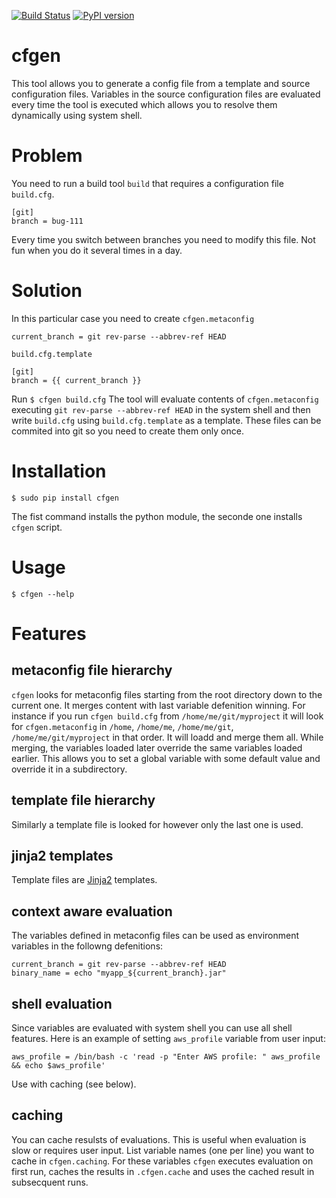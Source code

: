 [![Build Status](https://travis-ci.org/rzhilkibaev/cfgen.png?branch=master)](https://travis-ci.org/rzhilkibaev/cfgen)
[![PyPI version](https://badge.fury.io/py/cfgen.svg)](https://pypi.python.org/pypi/cfgen)

# cfgen
This tool allows you to generate a config file from a template and source configuration files. Variables in the source configuration files are evaluated every time the tool is executed which allows you to resolve them dynamically using system shell.

# Problem
You need to run a build tool `build` that requires a configuration file `build.cfg`.
```
[git]
branch = bug-111
```
Every time you switch between branches you need to modify this file. Not fun when you do it several times in a day.

# Solution
In this particular case you need to create `cfgen.metaconfig`
```
current_branch = git rev-parse --abbrev-ref HEAD
```
`build.cfg.template`
```
[git]
branch = {{ current_branch }}
```
Run `$ cfgen build.cfg`
The tool will evaluate contents of `cfgen.metaconfig` executing `git rev-parse --abbrev-ref HEAD` in the system shell and then write `build.cfg` using `build.cfg.template` as a template. These files can be commited into git so you need to create them only once.

# Installation
```
$ sudo pip install cfgen
```
The fist command installs the python module, the seconde one installs `cfgen` script.

# Usage

`$ cfgen --help`

# Features

## metaconfig file hierarchy
`cfgen` looks for metaconfig files starting from the root directory down to the current one. It merges content with last variable defenition winning. For instance if you run `cfgen build.cfg` from `/home/me/git/myproject` it will look for `cfgen.metaconfig` in `/home`, `/home/me`, `/home/me/git`, `/home/me/git/myproject` in that order. It will loadd and merge them all. While merging, the variables loaded later override the same variables loaded earlier. This allows you to set a global variable with some default value and override it in a subdirectory.

## template file hierarchy
Similarly a template file is looked for however only the last one is used.

## jinja2 templates
Template files are [Jinja2](http://jinja.pocoo.org/) templates.

## context aware evaluation
The variables defined in metaconfig files can be used as environment variables in the followng defenitions:
```
current_branch = git rev-parse --abbrev-ref HEAD
binary_name = echo "myapp_${current_branch}.jar"
```
## shell evaluation
Since variables are evaluated with system shell you can use all shell features. Here is an example of setting `aws_profile` variable from user input:
```
aws_profile = /bin/bash -c 'read -p "Enter AWS profile: " aws_profile && echo $aws_profile'
```
Use with caching (see below).

## caching
You can cache resulsts of evaluations. This is useful when evaluation is slow or requires user input.
List variable names (one per line) you want to cache in `cfgen.caching`. For these variables `cfgen` executes evaluation on first run, caches the results in `.cfgen.cache` and uses the cached result in subsecquent runs.
